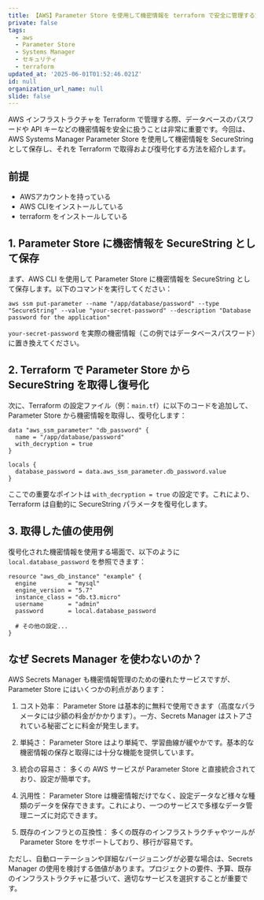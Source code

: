 ```yaml
---
title: 【AWS】Parameter Store を使用して機密情報を terraform で安全に管理する方法
private: false
tags:
  - aws
  - Parameter Store
  - Systems Manager
  - セキュリティ
  - terraform
updated_at: '2025-06-01T01:52:46.021Z'
id: null
organization_url_name: null
slide: false
---
```


AWS インフラストラクチャを Terraform で管理する際、データベースのパスワードや API キーなどの機密情報を安全に扱うことは非常に重要です。今回は、AWS Systems Manager Parameter Store を使用して機密情報を SecureString として保存し、それを Terraform で取得および復号化する方法を紹介します。

## 前提
- AWSアカウントを持っている
- AWS CLIをインストールしている
- terraform をインストールしている

## 1. Parameter Store に機密情報を SecureString として保存

まず、AWS CLI を使用して Parameter Store に機密情報を SecureString として保存します。以下のコマンドを実行してください：

```
aws ssm put-parameter --name "/app/database/password" --type "SecureString" --value "your-secret-password" --description "Database password for the application"
```

`your-secret-password` を実際の機密情報（この例ではデータベースパスワード）に置き換えてください。

## 2. Terraform で Parameter Store から SecureString を取得し復号化

次に、Terraform の設定ファイル（例：`main.tf`）に以下のコードを追加して、Parameter Store から機密情報を取得し、復号化します：

```
data "aws_ssm_parameter" "db_password" {
  name = "/app/database/password"
  with_decryption = true
}

locals {
  database_password = data.aws_ssm_parameter.db_password.value
}
```

ここでの重要なポイントは `with_decryption = true` の設定です。これにより、Terraform は自動的に SecureString パラメータを復号化します。

## 3. 取得した値の使用例

復号化された機密情報を使用する場面で、以下のように `local.database_password` を参照できます：

```
resource "aws_db_instance" "example" {
  engine         = "mysql"
  engine_version = "5.7"
  instance_class = "db.t3.micro"
  username       = "admin"
  password       = local.database_password

  # その他の設定...
}
```

## なぜ Secrets Manager を使わないのか？

AWS Secrets Manager も機密情報管理のための優れたサービスですが、Parameter Store にはいくつかの利点があります：

1. コスト効率：
   Parameter Store は基本的に無料で使用できます（高度なパラメータには少額の料金がかかります）。一方、Secrets Manager はストアされている秘密ごとに料金が発生します。

2. 単純さ：
   Parameter Store はより単純で、学習曲線が緩やかです。基本的な機密情報の保存と取得には十分な機能を提供しています。

3. 統合の容易さ：
   多くの AWS サービスが Parameter Store と直接統合されており、設定が簡単です。

4. 汎用性：
   Parameter Store は機密情報だけでなく、設定データなど様々な種類のデータを保存できます。これにより、一つのサービスで多様なデータ管理ニーズに対応できます。

5. 既存のインフラとの互換性：
   多くの既存のインフラストラクチャやツールが Parameter Store をサポートしており、移行が容易です。

ただし、自動ローテーションや詳細なバージョニングが必要な場合は、Secrets Manager の使用を検討する価値があります。プロジェクトの要件、予算、既存のインフラストラクチャに基づいて、適切なサービスを選択することが重要です。